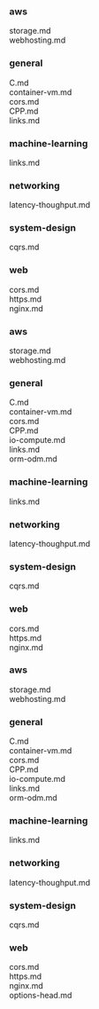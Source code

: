 ### aws

storage.md<br>webhosting.md<br>
### general

C.md<br>container-vm.md<br>cors.md<br>CPP.md<br>links.md<br>
### machine-learning

links.md<br>
### networking

latency-thoughput.md<br>
### system-design

cqrs.md<br>
### web

cors.md<br>https.md<br>nginx.md<br>
### aws

storage.md<br>webhosting.md<br>
### general

C.md<br>container-vm.md<br>cors.md<br>CPP.md<br>io-compute.md<br>links.md<br>orm-odm.md<br>
### machine-learning

links.md<br>
### networking

latency-thoughput.md<br>
### system-design

cqrs.md<br>
### web

cors.md<br>https.md<br>nginx.md<br>
### aws

storage.md<br>webhosting.md<br>
### general

C.md<br>container-vm.md<br>cors.md<br>CPP.md<br>io-compute.md<br>links.md<br>orm-odm.md<br>
### machine-learning

links.md<br>
### networking

latency-thoughput.md<br>
### system-design

cqrs.md<br>
### web

cors.md<br>https.md<br>nginx.md<br>options-head.md<br>
